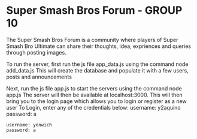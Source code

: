 # Super Smash Bros Forum - GROUP 10
The Super Smash Bros Forum is a community where players of Super Smash Bro Ultimate can share their thoughts, idea, expriences and queries through posting images.

To run the server, first run the js file app_data.js using the command
            node add_data.js
This will create the database and populate it with a few users, posts and announcements

Next, run the js file app.js to start the servers using the command
            node app.js
The server will then be available at localhost:3000. This will then bring you to the login page which allows you to login or register as a new user
To Login, enter any of the credentials below:
    username: y2aquino
    password: a
    
    username: yenwich
    password: a
